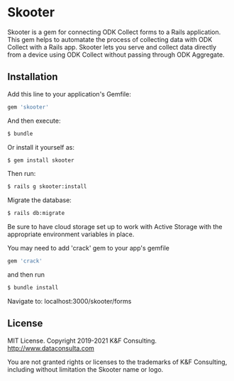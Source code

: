 # Skooter
Skooter is a gem for connecting ODK Collect forms to a Rails application. This gem helps to automatate the process of collecting data with ODK Collect with a Rails app. Skooter lets you serve and collect data directly from a device using ODK Collect without passing through ODK Aggregate.

## Installation
Add this line to your application's Gemfile:

```ruby
gem 'skooter'
```

And then execute:
```bash
$ bundle
```

Or install it yourself as:
```bash
$ gem install skooter
```

Then run:
```bash
$ rails g skooter:install
```

Migrate the database:
```bash
$ rails db:migrate
```

Be sure to have cloud storage set up to work with Active Storage with the appropriate environment variables in place.


You may need to add 'crack' gem to your app's gemfile 
```bash
gem 'crack'
```
and then run
```bash
$ bundle install
```

Navigate to: 
localhost:3000/skooter/forms


## License

MIT License. Copyright 2019-2021 K&F Consulting. http://www.dataconsulta.com

You are not granted rights or licenses to the trademarks of K&F Consulting, including without limitation the Skooter name or logo.
